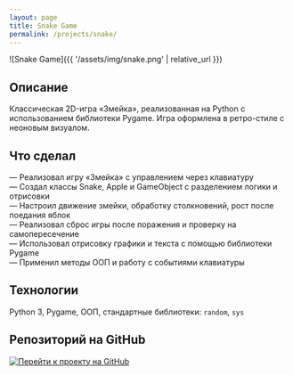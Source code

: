 ```yaml
---
layout: page
title: Snake Game
permalink: /projects/snake/
---
```


![Snake Game]({{ '/assets/img/snake.png' | relative_url }})

## Описание

Классическая 2D-игра «Змейка», реализованная на Python с использованием библиотеки Pygame. Игра оформлена в ретро-стиле с неоновым визуалом.

## Что сделал

— Реализовал игру «Змейка» с управлением через клавиатуру  
— Создал классы Snake, Apple и GameObject с разделением логики и отрисовки  
— Настроил движение змейки, обработку столкновений, рост после поедания яблок  
— Реализовал сброс игры после поражения и проверку на самопересечение  
— Использовал отрисовку графики и текста с помощью библиотеки Pygame  
— Применил методы ООП и работу с событиями клавиатуры

## Технологии

Python 3, Pygame, ООП, стандартные библиотеки: `random`, `sys`

## Репозиторий на GitHub

[![Перейти к проекту на GitHub](https://img.shields.io/badge/Открыть_на_GitHub-100000?style=for-the-badge&logo=github&logoColor=white)](https://github.com/MaksZakharov/the_snake)
